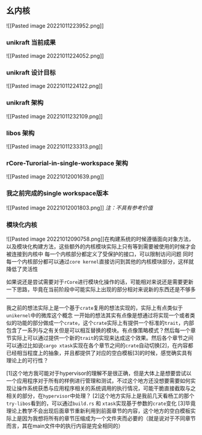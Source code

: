 ## 幺内核
![[Pasted image 20221011223952.png]]

### unikraft 当前成果
![[Pasted image 20221011224052.png]]

### unikraft 设计目标
![[Pasted image 20221011224122.png]]

### unikraft 架构
![[Pasted image 20221011232109.png]]

### libos 架构
![[Pasted image 20221011233313.png]]

### rCore-Turorial-in-single-workspace 架构
![[Pasted image 20221012001639.png]]
### 我之前完成的single workspace版本
![[Pasted image 20221012001803.png]]
*注：不具有参考价值*

### 模块化内核
![[Pasted image 20221012090758.png]]在构建系统的时候遵循面向对象方法，以及模块化构建方法，这些额外的内核模块实际上只有等到需要被使用的时候才会被连接到内核中
每一个内核部分都定义了受保护的接口，可以限制访问问题
同时每一个内核部分都可以通过`core kernel`直接访问到其他的内核模块部分，这样就降低了灵活性


如果说还是尝试需要对于`rCore`进行模块化操作的话，可能相对来说还是需要更新一下思路，毕竟在当前阶段中可能实际上出现的部分相对来说新的东西还是不够多
****

我之前的想法实际上是一个基于`crate`复用的想法实现的，实际上有点类似于`unikernel`中的微库这个概念
一开始的想法其实有点像是想通过将实现一个或者类似的功能的部分做成一个`crate`，这个`crate`实际上有提供一个标准的`trait`，内部包含了一系列与之有关但是可以相互替换的模块。有点像策略模式？然后每一个章节实际上可以通过提供一个新的`trait`的实现来达成这个效果。然后各个章节之间可以通过比如说`cargo xtask`实现在各个章节之间的`crate`自动切换[2]，在内容都已经相当程度上的抽象，并且都提供了对应的空白模板[3]的时候，感觉确实具有理论上的可行性？

[1]这个地方我可能对于hypervisor的理解不是很正确，但是大体上是想要尝试以一个应用程序对于所有的样例进行管理和测试，不过这个地方还没想要需要如何实现让操作系统获悉与应用程序相关的系统调用的执行情况，可能干脆直接截取与之相关的部分，在`hypervisor`中处理？
[2]这个地方实际上是我前几天看杨工的那个`try-libos`看到的，可以通过`build.rs` 和 `xtask`实现基于参数的`crate`变化
[3]毕竟理论上教学不会出现后面章节重新利用到前面章节的内容，这个地方的空白模板实际上是因为我想将所有的章节压缩成为一个文件夹而必要的（就是说对于不同章节而言，其在main文件中的执行内容是完全相同的）